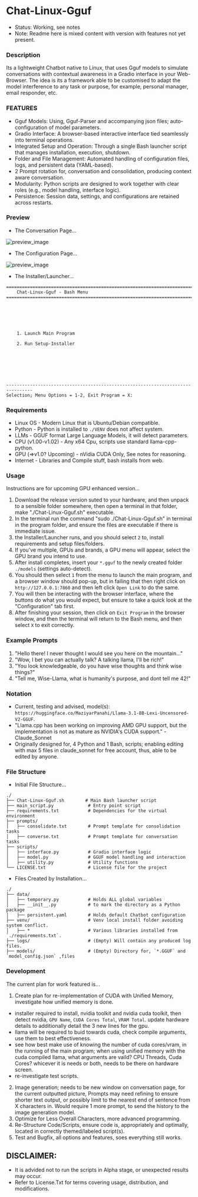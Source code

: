 # Chat-Linux-Gguf
- Status: Working, see notes
- Note: Readme here is mixed content with version with features not yet present.

### Description
Its a lightweight Chatbot native to Linux, that uses Gguf models to simulate conversations with contextual awareness in a Gradio interface in your Web-Browser. The idea is its a framework able to be customised to adapt the model interference to any task or purpose, for example, personal manager, email responder, etc. 

### FEATURES
- Gguf Models: Using, Gguf-Parser and accompanying json files; auto-configuration of model parameters. 
- Gradio Interface: A browser-based interactive interface tied seamlessly into terminal operations.
- Integrated Setup and Operation: Through a single Bash launcher script that manages installation, execution, shutdown.
- Folder and File Management: Automated handling of configuration files, logs, and persistent data (YAML-based).
- 2 Prompt rotation for, conversation and consolidation, producing context aware conversation.
- Modularity: Python scripts are designed to work together with clear roles (e.g., model handling, interface logic).
- Persistence: Session data, settings, and configurations are retained across restarts.

### Preview
- The Conversation Page...

![preview_image](media/conversation.png)

- The Configuration Page...

![preview_image](media/configuration.png)

- The Installer/Launcher...
```
================================================================================
    Chat-Linux-Gguf - Bash Menu
================================================================================






    1. Launch Main Program

    2. Run Setup-Installer







--------------------------------------------------------------------------------
Selection; Menu Options = 1-2, Exit Program = X: 

```

### Requirements
- Linux OS - Modern Linux that is Ubuntu/Debian compatible.
- Python - Python is installed to `./VENV` does not affect system.
- LLMs - GGUF format Large Language Models, it will detect parameters.
- CPU (v1.00-v1.02) - Any x64 Cpu, scripts use standard llama-cpp-python. 
- GPU (=>v1.0? Upcoming) - nVidia CUDA Only, See notes for reasoning.
- Internet - Libraries and Compile stuff, bash installs from web.  

### Usage
Instructions are for upcoming GPU enhanced version...
1. Download the release version suted to your hardware, and then unpack to a sensible folder somewhere, then open a terminal in that folder, make "./Chat-Linux-Gguf.sh" executable.
1. In the terminal run the command "sudo ./Chat-Linux-Gguf.sh" in terminal in the program folder, and ensure the files are executable if there is immediate issue.
2. the Installer/Launcher runs, and you should select `2` to, install requirements and setup files/folders.
3. If you've multiple, GPUs and brands, a GPU menu will appear, select the GPU brand you intend to use.
3. After install completes, insert your `*.gguf` to the newly created folder `./models` (settings auto-detect).
4. You should then select `1` from the menu to launch the main program, and a browser window should pop-up, but in failing that then right click on `http://127.0.0.1:7860` and then left click `Open Link` to do the same.
5. You will then be interacting with the browser interface, where the buttons do what you would expect, but ensure to take a quick look at the "Configuration" tab first.
6. After finishing your session, then click on `Exit Program` in the browser window, and then the terminal will return to the Bash menu, and then select `X` to exit correctly. 

### Example Prompts
1) "Hello there! I never thought I would see you here on the mountain..."
2) "Wow, I bet you can actually talk? A talking llama, I'll be rich!"
3) "You look knowledgeable, do you have wise thoughts and think wise things?"
4) "Tell me, Wise-Llama, what is humanity's purpose, and dont tell me 42!"

### Notation
- Current, testing and advised, model(s): `https://huggingface.co/MaziyarPanahi/Llama-3.1-8B-Lexi-Uncensored-V2-GGUF`.
- "Llama.cpp has been working on improving AMD GPU support, but the implementation is not as mature as NVIDIA's CUDA support." -Claude_Sonnet
- Originally designed for, 4 Python and 1 Bash, scripts; enabling editing with max 5 files in claude_sonnet for free account, thus, able to be edited by anyone.

### File Structure
- Initial File Structure...
```
./
├── Chat-Linux-Gguf.sh        # Main Bash launcher script
├── main_script.py             # Entry point script
├── requirements.txt           # Dependencies for the virtual environment
├── prompts/
│   ├── consolidate.txt        # Prompt template for consolidation tasks
│   ├── converse.txt           # Prompt template for conversation tasks
├── scripts/
│   ├── interface.py           # Gradio interface logic
│   ├── model.py               # GGUF model handling and interaction
│   ├── utility.py             # Utility functions
└── LICENSE.txt                # License file for the project
```
- Files Created by Installation...
```
./
├── data/
│   ├── temporary.py           # Holds ALL global variables
│   ├── __init__.py            # to mark the directory as a Python package
│   ├── persistent.yaml        # Holds default Chatbot configuration
├── venv/                      # Venv local install folder avoiding system conflict.
│   ├── *                      # Various libraries installed from `./requirements.txt`.
├── logs/                      # (Empty) Will contain any produced log files.
├── models/                    # (Empty) Directory for, `*.GGUF` and `model_config.json` ,files
```

 
### Development
The current plan for work featured is...
1. Create plan for re-implementation of CUDA with Unified Memory, investigate how unified memory is done. 
- installer required to install, nvidia toolkit and nvidia cuda toolkit, then detect nvidia, `GPU Name`, `CUDA Cores Total`, `VRAM Total`. update hardware details to additionally detail the 3 new lines for the gpu.
- llama will be required to buid towards cuda, check compile arguments, use them to best effectiveness.
- see how best make use of knowing the number of cuda cores/vram, in the running of the main program; when using unified memory with the cuda compiled llama, what arguments are vaild? CPU Threads, Cuda Cores? whicever it is needs or both, needs to be there on hardware screen. 
- re-investigate test scripts. 
2. Image generation; needs to be new window on conversation page, for the current outputted picture, Prompts may need refining to ensure shorter text output, or possibly limit to the nearest end of sentence from X characters in. Would require 1 more prompt, to send the history to the image generation model.  
3. Optimize for Less Overall Characters, more advanced programming. 
4. Re-Structure Code/Scripts, ensure code is, appropriately and optimally, located in correctly themed/labeled script(s).
5. Test and Bugfix, all options and features, soes everything still works.

## DISCLAIMER:
- It is advided not to run the scripts in Alpha stage, or unexpected results may occur.
- Refer to License.Txt for terms covering usage, distribution, and modifications.
